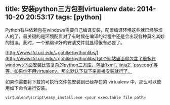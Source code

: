 title: 安装python三方包到virtualenv
date: 2014-10-20 20:53:17
tags: [python]
---

Python有些依赖包在windows需要自己编译安装，配置编译环境这些就已经够烦人的了，最关键的是环境配置对了有时候在编译的过程中还是会出现各种莫名其妙的错误。此时，一个预编译好的安装文件就显得很有必要了。
<!--more-->

[http://www.lfd.uci.edu/~gohlke/pythonlibs/](http://www.lfd.uci.edu/~gohlke/pythonlibs/)这个网站里面就包含了很多在windows下面安装比较复杂的python三方库，包括`lxml`,`jinja2`,`psycopg`等等。如果你不用virtualenv，那么默认下载下来直接安装就行了。  

如果你需要将下载的可执行文件包安装到已经存在的 virtualenv 中，那么可以使用如下命令进行安装。  

`virtualenv\script\easy_install.exe <your executable file path>`

